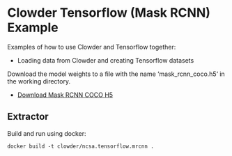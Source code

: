 # Clowder Tensorflow (Mask RCNN) Example

Examples of how to use Clowder and Tensorflow together:

- Loading data from Clowder and creating Tensorflow datasets

Download the model weights to a file with the name ‘mask_rcnn_coco.h5‘ in the working directory.
* [Download Mask RCNN COCO H5](https://github.com/matterport/Mask_RCNN/releases/download/v2.0/mask_rcnn_coco.h5)

## Extractor

Build and run using docker:

```docker build -t clowder/ncsa.tensorflow.mrcnn .```

